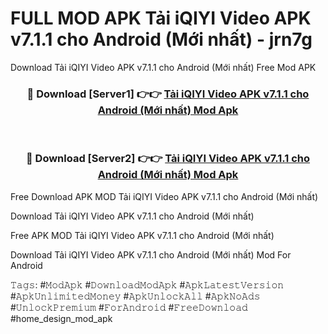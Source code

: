 # FULL MOD APK Tải iQIYI Video APK v7.1.1 cho Android (Mới nhất) - jrn7g
Download Tải iQIYI Video APK v7.1.1 cho Android (Mới nhất) Free Mod APK

<div align="center">
<h3>🔴 Download [Server1] 👉👉 <a href="https://apk-comot.site?title=Tải_iQIYI_Video_APK_v7.1.1_cho_Android_(Mới_nhất)">Tải iQIYI Video APK v7.1.1 cho Android (Mới nhất) Mod Apk</a></h3><br>

<h3>🔴 Download [Server2] 👉👉 <a href="https://apk-comot.site?title=Tải_iQIYI_Video_APK_v7.1.1_cho_Android_(Mới_nhất)">Tải iQIYI Video APK v7.1.1 cho Android (Mới nhất) Mod Apk</a></h3>
</div>


Free Download APK MOD Tải iQIYI Video APK v7.1.1 cho Android (Mới nhất)

Download Tải iQIYI Video APK v7.1.1 cho Android (Mới nhất) 

Free APK MOD Tải iQIYI Video APK v7.1.1 cho Android (Mới nhất) 

Download Tải iQIYI Video APK v7.1.1 cho Android (Mới nhất) Mod For Android

𝚃𝚊𝚐𝚜: #𝙼𝚘𝚍𝙰𝚙𝚔 #𝙳𝚘𝚠𝚗𝚕𝚘𝚊𝚍𝙼𝚘𝚍𝙰𝚙𝚔 #𝙰𝚙𝚔𝙻𝚊𝚝𝚎𝚜𝚝𝚅𝚎𝚛𝚜𝚒𝚘𝚗 #𝙰𝚙𝚔𝚄𝚗𝚕𝚒𝚖𝚒𝚝𝚎𝚍𝙼𝚘𝚗𝚎𝚢 #𝙰𝚙𝚔𝚄𝚗𝚕𝚘𝚌𝚔𝙰𝚕𝚕 #𝙰𝚙𝚔𝙽𝚘𝙰𝚍𝚜 #𝚄𝚗𝚕𝚘𝚌𝚔𝙿𝚛𝚎𝚖𝚒𝚞𝚖 #𝙵𝚘𝚛𝙰𝚗𝚍𝚛𝚘𝚒𝚍 #𝙵𝚛𝚎𝚎𝙳𝚘𝚠𝚗𝚕𝚘𝚊𝚍 #home_design_mod_apk